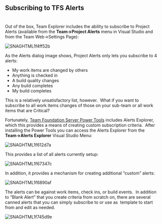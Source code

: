 

## Subscribing to TFS Alerts 
#
Out of the box, Team Explorer includes the ability to subscribe to Project Alerts (available from the **Team->Project Alerts** menu in Visual Studio and from the Team Web->Settings Page):

![SNAGHTML1f4ff52b](https://intellitect.com/wp-content/uploads/2011/09/SNAGHTML1f4ff52b.png "Subscribing to TFS Alerts with TFS Power Tools’ Alerts Explorer")

As the Alerts dialog image shows, Project Alerts only lets you subscribe to 4 alerts:

- My work items are changed by others
- Anything is checked in
- A build quality changes
- Any build completes
- My build completes

This is a relatively unsatisfactory list, however.  What if you want to subscribe to all work items changes of those on your sub-team or all work items that are Critical?

Fortunately, [Team Foundation Server Power Tools](https://aka.ms/tfpt) includes Alerts Explorer,  which this provides a means of creating custom subscription criteria.  After installing the Power Tools you can access the Alerts Explorer from the **Team->Alerts Explorer** Visual Studio Menu:

![SNAGHTML1f612d7a](https://intellitect.com/wp-content/uploads/2011/09/SNAGHTML1f612d7a.png "Subscribing to TFS Alerts with TFS Power Tools’ Alerts Explorer")

This provides a list of all alerts currently setup:

![SNAGHTML1f67347c](https://intellitect.com/wp-content/uploads/2011/09/SNAGHTML1f67347c.png "Subscribing to TFS Alerts with TFS Power Tools’ Alerts Explorer")

In addition, it provides a mechanism for creating additional “custom” alerts:

![SNAGHTML1f6890af](https://intellitect.com/wp-content/uploads/2011/09/SNAGHTML1f6890af.png "Subscribing to TFS Alerts with TFS Power Tools’ Alerts Explorer")

The alerts can be against work items, check ins, or build events.  In addition to “Blank Alert” that you create criteria from scratch on, there are several canned alerts that you can simply subscribe to or use as  template to start from and edit as needed. 

![SNAGHTML1f745d9e](https://intellitect.com/wp-content/uploads/2011/09/SNAGHTML1f745d9e.png "Subscribing to TFS Alerts with TFS Power Tools’ Alerts Explorer")
